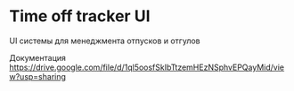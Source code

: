 # Time off tracker UI
UI cистемы для менеджмента отпусков и отгулов

Документация
https://drive.google.com/file/d/1ql5oosfSkIbTtzemHEzNSphvEPQayMid/view?usp=sharing
